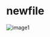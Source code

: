 # newfile
![image1](https://user-images.githubusercontent.com/116893208/208910336-6983c57c-74dd-4a44-bcd2-6e43ee7df4d2.jpg)
